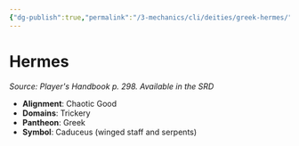```yaml
---
{"dg-publish":true,"permalink":"/3-mechanics/cli/deities/greek-hermes/","tags":["ttrpg-cli/compendium/src/5e/phb","ttrpg-cli/deity/greek","ttrpg-cli/domain/trickery"],"noteIcon":""}
---
```


# Hermes
*Source: Player's Handbook p. 298. Available in the <span title='Systems Reference Document (5.1)'>SRD</span>* 

- **Alignment**: Chaotic Good
- **Domains**: Trickery
- **Pantheon**: Greek
- **Symbol**: Caduceus (winged staff and serpents)